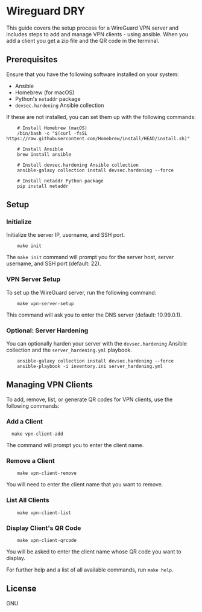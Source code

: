 # Wireguard DRY

This guide covers the setup process for a WireGuard VPN server and includes steps to add and manage VPN clients - using ansible.
When you add a client you get a zip file and the QR code in the terminal.

## Prerequisites
Ensure that you have the following software installed on your system:

- Ansible
- Homebrew (for macOS)
- Python's `netaddr` package
- `devsec.hardening` Ansible collection

If these are not installed, you can set them up with the following commands:

```shell
    # Install Homebrew (macOS)
    /bin/bash -c "$(curl -fsSL https://raw.githubusercontent.com/Homebrew/install/HEAD/install.sh)"
    
    # Install Ansible
    brew install ansible 
    
    # Install devsec.hardening Ansible collection
    ansible-galaxy collection install devsec.hardening --force
    
    # Install netaddr Python package
    pip install netaddr
```

## Setup

### Initialize
Initialize the server IP, username, and SSH port.

```shell
    make init
```
The `make init` command will prompt you for the server host, server username, and SSH port (default: 22).

### VPN Server Setup
To set up the WireGuard server, run the following command:

```shell
    make vpn-server-setup
```
This command will ask you to enter the DNS server (default: 10.99.0.1).

### Optional: Server Hardening
You can optionally harden your server with the `devsec.hardening` Ansible collection and the `server_hardening.yml` playbook.

```shell
    ansible-galaxy collection install devsec.hardening --force
    ansible-playbook -i inventory.ini server_hardening.yml
```

## Managing VPN Clients

To add, remove, list, or generate QR codes for VPN clients, use the following commands:

### Add a Client
```shell
  make vpn-client-add
```
The command will prompt you to enter the client name.

### Remove a Client
```shell
    make vpn-client-remove
```
You will need to enter the client name that you want to remove.

### List All Clients
```shell
    make vpn-client-list
```

### Display Client's QR Code
```shell
    make vpn-client-qrcode
```
You will be asked to enter the client name whose QR code you want to display.

For further help and a list of all available commands, run `make help`.

## License
GNU
